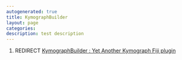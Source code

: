 ```yaml
---
autogenerated: true
title: KymographBuilder
layout: page
categories: 
description: test description
---
```


1.  REDIRECT [KymographBuilder : Yet Another Kymograph Fiji plugin](KymographBuilder___Yet_Another_Kymograph_Fiji_plugin)
